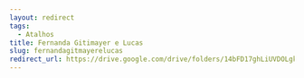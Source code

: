 ```yaml
---
layout: redirect
tags:
  - Atalhos
title: Fernanda Gitimayer e Lucas
slug: fernandagitmayerelucas
redirect_url: https://drive.google.com/drive/folders/14bFD17ghLiUVDOLgkzzDHVXQD_5xautg?usp=drive_link
---
```

